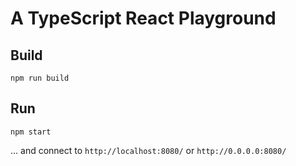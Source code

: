 # A TypeScript React Playground

## Build

```shell
npm run build
```

## Run

```shell
npm start
```

... and connect to `http://localhost:8080/` or `http://0.0.0.0:8080/`
